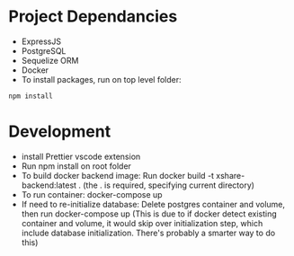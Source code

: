 Project Dependancies
===============
- ExpressJS
- PostgreSQL
- Sequelize ORM
- Docker
- To install packages, run on top level folder:

```
npm install
```

Development
===============
- install Prettier vscode extension
- Run npm install on root folder 
- To build docker backend image: Run docker build -t xshare-backend:latest . (the . is required, specifying current directory)
- To run container: docker-compose up
- If need to re-initialize database: Delete postgres container and volume, then run docker-compose up 
(This is due to if docker detect existing container and volume, it would skip over initialization step, which include database initialization. There's probably a smarter way to do this)
